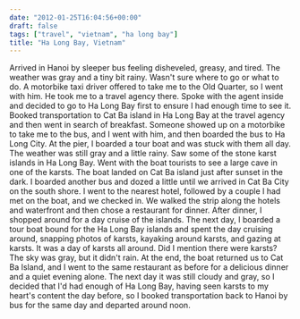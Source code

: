 ```yaml
---
date: "2012-01-25T16:04:56+00:00"
draft: false
tags: ["travel", "vietnam", "ha long bay"]
title: "Ha Long Bay, Vietnam"
---
```

Arrived in Hanoi by sleeper bus feeling disheveled, greasy, and tired. The weather was gray and a tiny bit rainy. Wasn't sure where to go or what to do. A motorbike taxi driver offered to take me to the Old Quarter, so I went with him. He took me to a travel agency there. Spoke with the agent inside and decided to go to Ha Long Bay first to ensure I had enough time to see it. Booked transportation to Cat Ba island in Ha Long Bay at the travel agency and then went in search of breakfast. Someone showed up on a motorbike to take me to the bus, and I went with him, and then boarded the bus to Ha Long City. At the pier, I boarded a tour boat and was stuck with them all day. The weather was still gray and a little rainy. Saw some of the stone karst islands in Ha Long Bay. Went with the boat tourists to see a large cave in one of the karsts. The boat landed on Cat Ba island just after sunset in the dark. I boarded another bus and dozed a little until we arrived in Cat Ba City on the south shore. I went to the nearest hotel, followed by a couple I had met on the boat, and we checked in. We walked the strip along the hotels and waterfront and then chose a restaurant for dinner. After dinner, I shopped around for a day cruise of the islands. The next day, I boarded a tour boat bound for the Ha Long Bay islands and spent the day cruising around, snapping photos of karsts, kayaking around karsts, and gazing at karsts. It was a day of karsts all around. Did I mention there were karsts? The sky was gray, but it didn't rain. At the end, the boat returned us to Cat Ba Island, and I went to the same restaurant as before for a delicious dinner and a quiet evening alone. The next day it was still cloudy and gray, so I decided that I'd had enough of Ha Long Bay, having seen karsts to my heart's content the day before, so I booked transportation back to Hanoi by bus for the same day and departed around noon.
